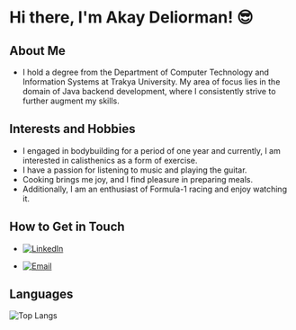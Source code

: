 # Hi there, I'm Akay Deliorman! 😎

## About Me

- I hold a degree from the Department of Computer Technology and Information Systems at Trakya University. My area of focus lies in the domain of Java backend development, where I consistently strive to further augment my skills.

## Interests and Hobbies

- I engaged in bodybuilding for a period of one year and currently, I am interested in calisthenics as a form of exercise.
- I have a passion for listening to music and playing the guitar. 
- Cooking brings me joy, and I find pleasure in preparing meals. 
- Additionally, I am an enthusiast of Formula-1 racing and enjoy watching it.

## How to Get in Touch

- [![LinkedIn](https://img.shields.io/badge/-LinkedIn-blue?style=flat&logo=Linkedin&logoColor=white)][linkedin]            
- [![Email](https://img.shields.io/badge/Email-D14836?style=flat-square&logo=Gmail&logoColor=white)][email]

  [linkedin]: https://www.linkedin.com/in/akaydeliorman/
  [email]: mailto:dlrmn.akay@gmail.com

## Languages 

![Top Langs](https://github-readme-stats.vercel.app/api/top-langs/?username=akaydeliorman&layout=compact&theme=radical)
